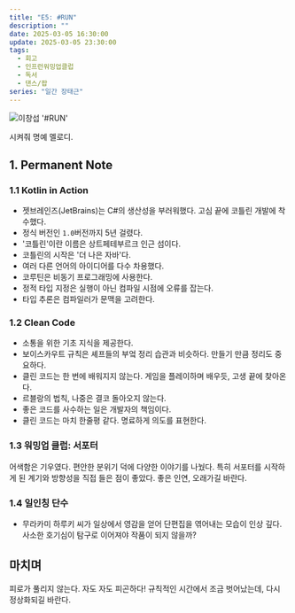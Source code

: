 ```yaml
---
title: "E5: #RUN"
description: ""
date: 2025-03-05 16:30:00
update: 2025-03-05 23:30:00
tags:
  - 회고
  - 인프런워밍업클럽
  - 독서
  - 댄스/팝
series: "일간 장태근"
---
```


![이창섭 '#RUN'](4106536.jpg)

시켜줘 명예 멜로디.

## 1. Permanent Note

### 1.1 Kotlin in Action

- 젯브레인즈(JetBrains)는 C#의 생산성을 부러워했다. 고심 끝에 코틀린 개발에 착수했다.
- 정식 버전인 `1.0`버전까지 5년 걸렸다.
- '코틀린'이란 이름은 상트페테부르크 인근 섬이다.
- 코틀린의 시작은 '더 나은 자바'다.
- 여러 다른 언어의 아이디어를 다수 차용했다.
- 코루틴은 비동기 프로그래밍에 사용한다.
- 정적 타입 지정은 실행이 아닌 컴파일 시점에 오류를 잡는다.
- 타입 추론은 컴파일러가 문맥을 고려한다.

### 1.2 Clean Code

- 소통을 위한 기초 지식을 제공한다.
- 보이스카우트 규칙은 셰프들의 부엌 정리 습관과 비슷하다. 만들기 만큼 정리도 중요하다.
- 클린 코드는 한 번에 배워지지 않는다. 게임을 플레이하며 배우듯, 고생 끝에 찾아온다.
- 르블랑의 법칙, 나중은 결코 돌아오지 않는다.
- 좋은 코드를 사수하는 일은 개발자의 책임이다.
- 클린 코드는 마치 한줄평 같다. 명료하게 의도를 표현한다.

### 1.3 워밍업 클럽: 서포터

어색함은 기우였다. 편안한 분위기 덕에 다양한 이야기를 나눴다. 특히 서포터를 시작하게 된 계기와 방향성을 직접 들은 점이 좋았다.
좋은 인연, 오래가길 바란다.

### 1.4 일인칭 단수

- 무라카미 하루키 씨가 일상에서 영감을 얻어 단편집을 엮어내는 모습이 인상 깊다. 사소한 호기심이 탐구로 이어져야 작품이 되지 않을까?

## 마치며

피로가 풀리지 않는다. 자도 자도 피곤하다! 규칙적인 시간에서 조금 벗어났는데, 다시 정상화되길 바란다.
